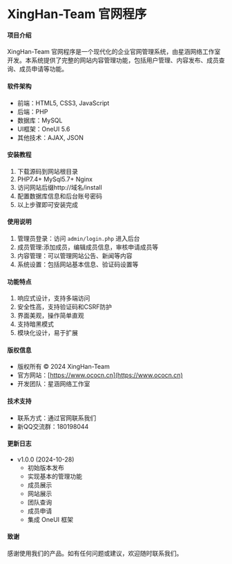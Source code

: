 # XingHan-Team 官网程序


#### 项目介绍
XingHan-Team 官网程序是一个现代化的企业官网管理系统，由星涵网络工作室开发。本系统提供了完整的网站内容管理功能，包括用户管理、内容发布、成员查询、成员申请等功能。

#### 软件架构
- 前端：HTML5, CSS3, JavaScript
- 后端：PHP
- 数据库：MySQL
- UI框架：OneUI 5.6
- 其他技术：AJAX, JSON

#### 安装教程
1. 下载源码到网站根目录
2. PHP7.4+ MySql5.7+ Nginx
3. 访问网站后缀http://域名/install
4. 配置数据库信息和后台账号密码
5. 以上步骤即可安装完成

#### 使用说明
1. 管理员登录：访问 `admin/login.php` 进入后台
2. 成员管理:添加成员，编辑成员信息，审核申请成员等
3. 内容管理：可以管理网站公告、新闻等内容
4. 系统设置：包括网站基本信息、验证码设置等

#### 功能特点
1. 响应式设计，支持多端访问
2. 安全性高，支持验证码和CSRF防护
3. 界面美观，操作简单直观
4. 支持暗黑模式
5. 模块化设计，易于扩展

#### 版权信息
- 版权所有 © 2024 XingHan-Team
- 官方网站：[https://www.ococn.cn](https://www.ococn.cn)
- 开发团队：星涵网络工作室

#### 技术支持
- 联系方式：通过官网联系我们
- 新QQ交流群：180198044

#### 更新日志
- v1.0.0 (2024-10-28)
  - 初始版本发布
  - 实现基本的管理功能
  - 成员展示
  - 网站展示
  - 团队查询
  - 成员申请
  - 集成 OneUI 框架

#### 致谢
感谢使用我们的产品。如有任何问题或建议，欢迎随时联系我们。 
